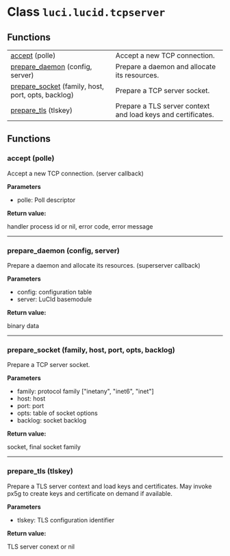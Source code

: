 # Class `luci.lucid.tcpserver`

## Functions

|                                                                                                     |                                                              |
| -                                                                                                   | -                                                            |
| [accept](#accept-polle) (polle)                                                                     | Accept a new TCP connection.                                 |
| [prepare_daemon](#prepare_daemon-config-server) (config, server)                                    | Prepare a daemon and allocate its resources.                 |
| [prepare_socket](#prepare_socket-family-host-port-opts-backlog) (family, host, port, opts, backlog) | Prepare a TCP server socket.                                 |
| [prepare_tls](#prepare_tls-tlskey) (tlskey)                                                         | Prepare a TLS server context and load keys and certificates. |

## Functions

### accept (polle)

Accept a new TCP connection. (server callback)

**Parameters**

- polle: Poll descriptor

**Return value:**

handler process id or nil, error code, error message

---

### prepare_daemon (config, server)

Prepare a daemon and allocate its resources. (superserver callback)

**Parameters**

- config: configuration table
- server: LuCId basemodule

**Return value:**

binary data

---

### prepare_socket (family, host, port, opts, backlog)

Prepare a TCP server socket.

**Parameters**

- family: protocol family ["inetany", "inet6", "inet"]
- host: host
- port: port
- opts: table of socket options
- backlog: socket backlog

**Return value:**

socket, final socket family

---

### prepare_tls (tlskey)

Prepare a TLS server context and load keys and certificates. May invoke px5g to create keys and certificate on demand if available.

**Parameters**

- tlskey: TLS configuration identifier

**Return value:**

TLS server conext or nil
